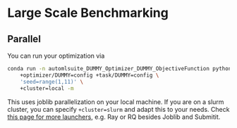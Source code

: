 # Large Scale Benchmarking

## Parallel
You can run your optimization via
```bash
conda run -n automlsuite_DUMMY_Optimizer_DUMMY_ObjectiveFunction python carps/run.py \
    +optimizer/DUMMY=config +task/DUMMY=config \
    'seed=range(1,11)' \
    +cluster=local -m
```
This uses joblib parallelization on your local machine.
If you are on a slurm cluster, you can specify `+cluster=slurm` and adapt this to your needs.
Check [this page for more launchers](https://hydra.cc/docs/plugins/joblib_launcher/), e.g. Ray or RQ besides Joblib and Submitit.
